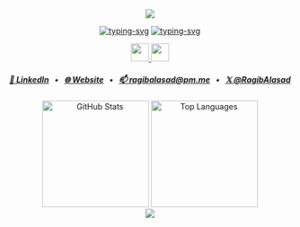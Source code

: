 <div align="center">
<picture>
  <source 
    srcset="https://capsule-render.vercel.app/api?type=waving&height=150&color=0:C7154A%2C100:F85D7F&text=hey%20👋%20i'm%20ragib.&section=header&reversal=false&fontSize=28&textBg=false&fontColor=fefefe&animation=fadeIn&fontAlignY=70&fontAlign=50&descAlign=50" 
    media="(prefers-color-scheme: dark)" />
  <img 
    src="https://capsule-render.vercel.app/api?type=waving&height=150&color=0:4C71F2,100:F85D7F&text=hey%20👋%20i'm%20ragib.&section=header&reversal=false&fontSize=28&textBg=false&fontColor=1F2328&animation=fadeIn&fontAlignY=70&fontAlign=50&descAlign=50" />
</picture>

[![typing-svg](https://readme-typing-svg.herokuapp.com?font=Open+Sans&weight=600&size=24&duration=2500&pause=2000&color=F85D7F&center=true&vCenter=true&width=404&height=32&lines=Software+Engineer;Open+Source+Contributor;Dev+with+a+side+of+curiosity+%F0%9F%9A%80)](https://git.io/typing-svg/#gh-dark-mode-only)
[![typing-svg](https://readme-typing-svg.herokuapp.com?font=Open+Sans&weight=600&size=24&duration=2500&pause=2000&color=4C71F2&center=true&vCenter=true&width=404&height=32&lines=Software+Engineer;Open+Source+Contributor;Dev+with+a+side+of+curiosity+%F0%9F%9A%80)](https://git.io/typing-svg/#gh-light-mode-only)

<a href="https://skillicons.dev/#gh-dark-mode-only">
  <img src="https://skillicons.dev/icons?i=python,go,js,ts,tailwind,nextjs,flask,postgres,vscode,git,linux" height="32" />
</a>
<a href="https://skillicons.dev/#gh-light-mode-only">
  <img src="https://skillicons.dev/icons?i=python,go,js,ts,tailwind,nextjs,flask,postgres,vscode,git,linux&theme=light" height="32" />
</a>


##### [🔎 LinkedIn](https://www.linkedin.com/in/RagibAlasad/)⠀•⠀[🌐 Website](https://ragibalasad.me/)⠀•⠀[📫 ragibalasad@pm.me](mailto:ragibalasad@pm.me)⠀•⠀[𝕏 @RagibAlasad](https://www.x.com/RagibAlasad/)

<div>
<picture>
  <source 
    srcset="https://github-readme-stats.vercel.app/api?username=ragibalasad&show_icons=true&theme=react&hide_border=true&bg_color=1F222E&title_color=F85D7F&icon_color=F8D866" 
    media="(prefers-color-scheme: dark)" />
  <img 
    src="https://github-readme-stats.vercel.app/api?username=ragibalasad&show_icons=true&theme=default&bg_color=F6F8FA&hide_border=true" 
    height="190" 
    alt="GitHub Stats" />
</picture>

<picture>
  <source 
    srcset="https://github-readme-stats.vercel.app/api/top-langs/?username=ragibalasad&layout=compact&theme=react&hide_border=true&bg_color=1F222E&title_color=F85D7F&icon_color=F8D866&langs_count=8&hide=kvlang%2Cmakefile" 
    media="(prefers-color-scheme: dark)" />
  <img 
    src="https://github-readme-stats.vercel.app/api/top-langs/?username=ragibalasad&layout=compact&theme=default&bg_color=F6F8FA&langs_count=8&hide=kvlang%2Cmakefile&hide_border=true"
    height="190"
    alt="Top Languages" />
</picture>
</div>

<picture>
  <source 
    srcset="https://capsule-render.vercel.app/api?type=waving&height=100&color=0:C7154A%2C100:F85D7F&section=footer&desc=Reach%20out%20%E2%80%93%20I'm%20just%20an%20email%20away%20%F0%9F%93%A9&descSize=14&fontColor=D1D5DB&descAlignY=54&animation=fadeIn&descAlign=50" 
    media="(prefers-color-scheme: dark)" />
  <img 
    src="https://capsule-render.vercel.app/api?type=waving&height=100&color=0:4C71F2,100:F85D7F&section=footer&desc=Reach%20out%20%E2%80%93%20I'm%20just%20an%20email%20away%20%F0%9F%93%A9&descSize=14&fontColor=1F2328&descAlignY=54&animation=fadeIn&descAlign=50" />
</picture>

</div>
